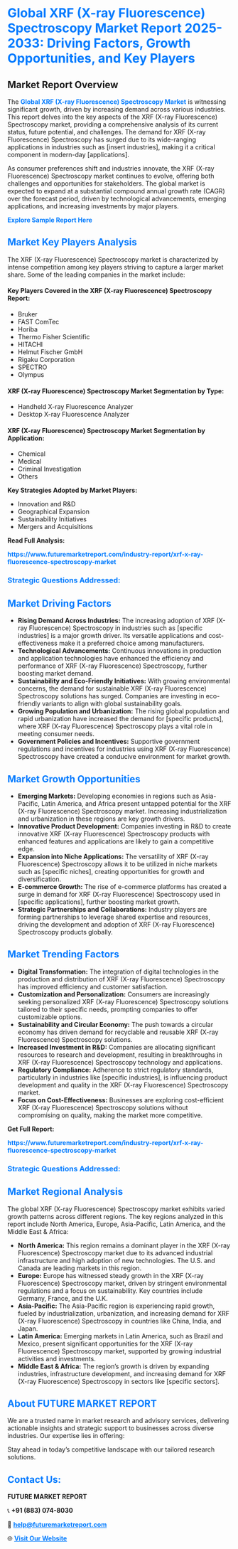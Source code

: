 <h1 style="color: #007BFF;">Global XRF (X-ray Fluorescence) Spectroscopy Market Report 2025-2033: Driving Factors, Growth Opportunities, and Key Players</h1>

<section id="overview">
<h2>Market Report Overview</h2>
<p>The <a href="https://www.futuremarketreport.com/industry-report/xrf-x-ray-fluorescence-spectroscopy-market" style="color: #007BFF; text-decoration: none;"><strong>Global XRF (X-ray Fluorescence) Spectroscopy Market</strong></a> is witnessing significant growth, driven by increasing demand across various industries. This report delves into the key aspects of the XRF (X-ray Fluorescence) Spectroscopy market, providing a comprehensive analysis of its current status, future potential, and challenges. The demand for XRF (X-ray Fluorescence) Spectroscopy has surged due to its wide-ranging applications in industries such as [insert industries], making it a critical component in modern-day [applications].</p>
<p>As consumer preferences shift and industries innovate, the XRF (X-ray Fluorescence) Spectroscopy market continues to evolve, offering both challenges and opportunities for stakeholders. The global market is expected to expand at a substantial compound annual growth rate (CAGR) over the forecast period, driven by technological advancements, emerging applications, and increasing investments by major players.</p>
</section>

<section id="overview">
<p><a href="https://www.futuremarketreport.com/request-sample/reportId=79944" style="color: #007BFF; text-decoration: none;"><strong>Explore Sample Report Here</strong></a></p>
</section>

<section id="key-players">
<h2 style="color: #007BFF;">Market Key Players Analysis</h2>
<p>The XRF (X-ray Fluorescence) Spectroscopy market is characterized by intense competition among key players striving to capture a larger market share. Some of the leading companies in the market include:</p>
<h4>Key Players Covered in the XRF (X-ray Fluorescence) Spectroscopy Report:</h4>
<ul><li>Bruker</li><li>FAST ComTec</li><li>Horiba</li><li>Thermo Fisher Scientific</li><li>HITACHI</li><li>Helmut Fischer GmbH</li><li>Rigaku Corporation</li><li>SPECTRO</li><li>Olympus</li></ul>
<h4>XRF (X-ray Fluorescence) Spectroscopy Market Segmentation by Type:</h4>
<ul><li>Handheld X-ray Fluorescence Analyzer</li><li>Desktop X-ray Fluorescence Analyzer</li></ul>

<h4>XRF (X-ray Fluorescence) Spectroscopy Market Segmentation by Application:</h4>
<ul><li>Chemical</li><li>Medical</li><li>Criminal Investigation</li><li>Others</li></ul>
<p><strong>Key Strategies Adopted by Market Players:</strong></p>
<ul>
<li>Innovation and R&D</li>
<li>Geographical Expansion</li>
<li>Sustainability Initiatives</li>
<li>Mergers and Acquisitions</li>
</ul>
</section>

<section>
<p><strong>Read Full Analysis: </strong></p><a href="https://www.futuremarketreport.com/industry-report/xrf-x-ray-fluorescence-spectroscopy-market" style="color: #007BFF; text-decoration: none;"><strong>https://www.futuremarketreport.com/industry-report/xrf-x-ray-fluorescence-spectroscopy-market</strong></a>
<h3 style="color: #007BFF;">Strategic Questions Addressed:</h3>
</section>

<section id="driving-factors">
<h2 style="color: #007BFF;">Market Driving Factors</h2>
<ul>
<li><strong>Rising Demand Across Industries:</strong> The increasing adoption of XRF (X-ray Fluorescence) Spectroscopy in industries such as [specific industries] is a major growth driver. Its versatile applications and cost-effectiveness make it a preferred choice among manufacturers.</li>
<li><strong>Technological Advancements:</strong> Continuous innovations in production and application technologies have enhanced the efficiency and performance of XRF (X-ray Fluorescence) Spectroscopy, further boosting market demand.</li>
<li><strong>Sustainability and Eco-Friendly Initiatives:</strong> With growing environmental concerns, the demand for sustainable XRF (X-ray Fluorescence) Spectroscopy solutions has surged. Companies are investing in eco-friendly variants to align with global sustainability goals.</li>
<li><strong>Growing Population and Urbanization:</strong> The rising global population and rapid urbanization have increased the demand for [specific products], where XRF (X-ray Fluorescence) Spectroscopy plays a vital role in meeting consumer needs.</li>
<li><strong>Government Policies and Incentives:</strong> Supportive government regulations and incentives for industries using XRF (X-ray Fluorescence) Spectroscopy have created a conducive environment for market growth.</li>
</ul>
</section>

<section id="growth-opportunities">
<h2 style="color: #007BFF;">Market Growth Opportunities</h2>
<ul>
<li><strong>Emerging Markets:</strong> Developing economies in regions such as Asia-Pacific, Latin America, and Africa present untapped potential for the XRF (X-ray Fluorescence) Spectroscopy market. Increasing industrialization and urbanization in these regions are key growth drivers.</li>
<li><strong>Innovative Product Development:</strong> Companies investing in R&D to create innovative XRF (X-ray Fluorescence) Spectroscopy products with enhanced features and applications are likely to gain a competitive edge.</li>
<li><strong>Expansion into Niche Applications:</strong> The versatility of XRF (X-ray Fluorescence) Spectroscopy allows it to be utilized in niche markets such as [specific niches], creating opportunities for growth and diversification.</li>
<li><strong>E-commerce Growth:</strong> The rise of e-commerce platforms has created a surge in demand for XRF (X-ray Fluorescence) Spectroscopy used in [specific applications], further boosting market growth.</li>
<li><strong>Strategic Partnerships and Collaborations:</strong> Industry players are forming partnerships to leverage shared expertise and resources, driving the development and adoption of XRF (X-ray Fluorescence) Spectroscopy products globally.</li>
</ul>
</section>

<section id="trending-factors">
<h2 style="color: #007BFF;">Market Trending Factors</h2>
<ul>
<li><strong>Digital Transformation:</strong> The integration of digital technologies in the production and distribution of XRF (X-ray Fluorescence) Spectroscopy has improved efficiency and customer satisfaction.</li>
<li><strong>Customization and Personalization:</strong> Consumers are increasingly seeking personalized XRF (X-ray Fluorescence) Spectroscopy solutions tailored to their specific needs, prompting companies to offer customizable options.</li>
<li><strong>Sustainability and Circular Economy:</strong> The push towards a circular economy has driven demand for recyclable and reusable XRF (X-ray Fluorescence) Spectroscopy solutions.</li>
<li><strong>Increased Investment in R&D:</strong> Companies are allocating significant resources to research and development, resulting in breakthroughs in XRF (X-ray Fluorescence) Spectroscopy technology and applications.</li>
<li><strong>Regulatory Compliance:</strong> Adherence to strict regulatory standards, particularly in industries like [specific industries], is influencing product development and quality in the XRF (X-ray Fluorescence) Spectroscopy market.</li>
<li><strong>Focus on Cost-Effectiveness:</strong> Businesses are exploring cost-efficient XRF (X-ray Fluorescence) Spectroscopy solutions without compromising on quality, making the market more competitive.</li>
</ul>
</section>

<section>
<p><strong>Get Full Report: </strong></p><a href="https://www.futuremarketreport.com/industry-report/xrf-x-ray-fluorescence-spectroscopy-market" style="color: #007BFF; text-decoration: none;"><strong>https://www.futuremarketreport.com/industry-report/xrf-x-ray-fluorescence-spectroscopy-market</strong></a>
<h3 style="color: #007BFF;">Strategic Questions Addressed:</h3>
</section>


<section id="regional-analysis">
<h2 style="color: #007BFF;">Market Regional Analysis</h2>
<p>The global XRF (X-ray Fluorescence) Spectroscopy market exhibits varied growth patterns across different regions. The key regions analyzed in this report include North America, Europe, Asia-Pacific, Latin America, and the Middle East & Africa:</p>
<ul>
<li><strong>North America:</strong> This region remains a dominant player in the XRF (X-ray Fluorescence) Spectroscopy market due to its advanced industrial infrastructure and high adoption of new technologies. The U.S. and Canada are leading markets in this region.</li>
<li><strong>Europe:</strong> Europe has witnessed steady growth in the XRF (X-ray Fluorescence) Spectroscopy market, driven by stringent environmental regulations and a focus on sustainability. Key countries include Germany, France, and the U.K.</li>
<li><strong>Asia-Pacific:</strong> The Asia-Pacific region is experiencing rapid growth, fueled by industrialization, urbanization, and increasing demand for XRF (X-ray Fluorescence) Spectroscopy in countries like China, India, and Japan.</li>
<li><strong>Latin America:</strong> Emerging markets in Latin America, such as Brazil and Mexico, present significant opportunities for the XRF (X-ray Fluorescence) Spectroscopy market, supported by growing industrial activities and investments.</li>
<li><strong>Middle East & Africa:</strong> The region’s growth is driven by expanding industries, infrastructure development, and increasing demand for XRF (X-ray Fluorescence) Spectroscopy in sectors like [specific sectors].</li>
</ul>
</section>

<footer>
<h2 style="color: #007BFF;">About FUTURE MARKET REPORT</h2>
<p>We are a trusted name in market research and advisory services, delivering actionable insights and strategic support to businesses across diverse industries. Our expertise lies in offering:</p>

<p>Stay ahead in today’s competitive landscape with our tailored research solutions.</p>

<h2 style="color: #007BFF;">Contact Us:</h2>
<p><strong>FUTURE MARKET REPORT</strong></p>
<p>📞 <strong>+91 (883) 074-8030</strong></p>
<p>📧 <strong><a href="mailto:help@futuremarketreport.com" style="color: #007BFF;">help@futuremarketreport.com</a></strong></p>
<p>🌐 <strong><a href="https://www.futuremarketreport.com/" style="color: #007BFF;">Visit Our Website</a></strong></p>
</footer>